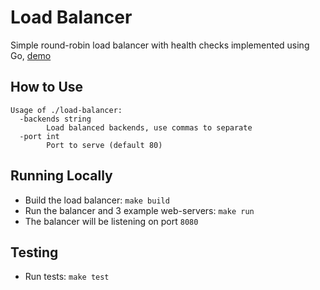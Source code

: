 # Load Balancer 
Simple round-robin load balancer with health checks implemented using Go, [demo](https://load-balancer.martishin.com/)

## How to Use
```
Usage of ./load-balancer:
  -backends string
        Load balanced backends, use commas to separate
  -port int
        Port to serve (default 80)
```

## Running Locally
* Build the load balancer: `make build`
* Run the balancer and 3 example web-servers: `make run`
* The balancer will be listening on port `8080`

## Testing
* Run tests: `make test`
